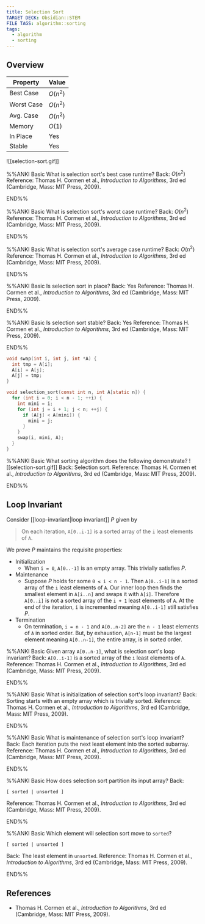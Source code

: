 ```yaml
---
title: Selection Sort
TARGET DECK: Obsidian::STEM
FILE TAGS: algorithm::sorting
tags:
  - algorithm
  - sorting
---
```


## Overview

Property   | Value
---------- | --------
Best Case  | $O(n^2)$
Worst Case | $O(n^2)$
Avg. Case  | $O(n^2)$
Memory     | $O(1)$
In Place   | Yes
Stable     | Yes

![[selection-sort.gif]]

%%ANKI
Basic
What is selection sort's best case runtime?
Back: $O(n^2)$
Reference: Thomas H. Cormen et al., *Introduction to Algorithms*, 3rd ed (Cambridge, Mass: MIT Press, 2009).
<!--ID: 1707398773323-->
END%%

%%ANKI
Basic
What is selection sort's worst case runtime?
Back: $O(n^2)$
Reference: Thomas H. Cormen et al., *Introduction to Algorithms*, 3rd ed (Cambridge, Mass: MIT Press, 2009).
<!--ID: 1707398773326-->
END%%

%%ANKI
Basic
What is selection sort's average case runtime?
Back: $O(n^2)$
Reference: Thomas H. Cormen et al., *Introduction to Algorithms*, 3rd ed (Cambridge, Mass: MIT Press, 2009).
<!--ID: 1707398773327-->
END%%

%%ANKI
Basic
Is selection sort in place?
Back: Yes
Reference: Thomas H. Cormen et al., *Introduction to Algorithms*, 3rd ed (Cambridge, Mass: MIT Press, 2009).
<!--ID: 1707398773328-->
END%%

%%ANKI
Basic
Is selection sort stable?
Back: Yes
Reference: Thomas H. Cormen et al., *Introduction to Algorithms*, 3rd ed (Cambridge, Mass: MIT Press, 2009).
<!--ID: 1707398773330-->
END%%

```c
void swap(int i, int j, int *A) {
  int tmp = A[i];
  A[i] = A[j];
  A[j] = tmp;
}

void selection_sort(const int n, int A[static n]) {
  for (int i = 0; i < n - 1; ++i) {
	int mini = i;
    for (int j = i + 1; j < n; ++j) {
      if (A[j] < A[mini]) {
	    mini = j;
      }
    }
    swap(i, mini, A);
  }
}
```

%%ANKI
Basic
What sorting algorithm does the following demonstrate?
![[selection-sort.gif]]
Back: Selection sort.
Reference: Thomas H. Cormen et al., *Introduction to Algorithms*, 3rd ed (Cambridge, Mass: MIT Press, 2009).
<!--ID: 1707400943836-->
END%%

## Loop Invariant

Consider [[loop-invariant|loop invariant]] $P$ given by

> On each iteration, `A[0..i-1]` is a sorted array of the `i` least elements of `A`.

We prove $P$ maintains the requisite properties:

* Initialization
	* When `i = 0`, `A[0..-1]` is an empty array. This trivially satisfies $P$.
* Maintenance
	* Suppose $P$ holds for some `0 ≤ i < n - 1`. Then `A[0..i-1]` is a sorted array of the `i` least elements of `A`. Our inner loop then finds the smallest element in `A[i..n]` and swaps it with `A[i]`. Therefore `A[0..i]` is not a sorted array of the `i + 1` least elements of `A`. At the end of the iteration, `i` is incremented meaning `A[0..i-1]` still satisfies $P$.
* Termination
	* On termination, `i = n - 1` and `A[0..n-2]` are the `n - 1` least elements of `A` in sorted order. But, by exhaustion, `A[n-1]` must be the largest element meaning `A[0..n-1]`, the entire array, is in sorted order.

%%ANKI
Basic
Given array `A[0..n-1]`, what is selection sort's loop invariant?
Back: `A[0..i-1]` is a sorted array of the `i` least elements of `A`.
Reference: Thomas H. Cormen et al., *Introduction to Algorithms*, 3rd ed (Cambridge, Mass: MIT Press, 2009).
<!--ID: 1707398773331-->
END%%

%%ANKI
Basic
What is initialization of selection sort's loop invariant?
Back: Sorting starts with an empty array which is trivially sorted.
Reference: Thomas H. Cormen et al., *Introduction to Algorithms*, 3rd ed (Cambridge, Mass: MIT Press, 2009).
<!--ID: 1707398773333-->
END%%

%%ANKI
Basic
What is maintenance of selection sort's loop invariant?
Back: Each iteration puts the next least element into the sorted subarray.
Reference: Thomas H. Cormen et al., *Introduction to Algorithms*, 3rd ed (Cambridge, Mass: MIT Press, 2009).
<!--ID: 1707398773334-->
END%%

%%ANKI
Basic
How does selection sort partition its input array?
Back:
```
[ sorted | unsorted ]
```
Reference: Thomas H. Cormen et al., *Introduction to Algorithms*, 3rd ed (Cambridge, Mass: MIT Press, 2009).
<!--ID: 1707399790952-->
END%%

%%ANKI
Basic
Which element will selection sort move to `sorted`?
```
[ sorted | unsorted ]
```
Back: The least element in `unsorted`.
Reference: Thomas H. Cormen et al., *Introduction to Algorithms*, 3rd ed (Cambridge, Mass: MIT Press, 2009).
<!--ID: 1707399790955-->
END%%

## References

* Thomas H. Cormen et al., *Introduction to Algorithms*, 3rd ed (Cambridge, Mass: MIT Press, 2009).
